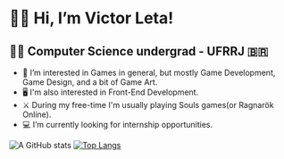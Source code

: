 # 👋😃 Hi, I’m Victor Leta!

## 👨‍💻 Computer Science undergrad - UFRRJ 🇧🇷
- 👀 I’m interested in Games in general, but mostly Game Development, Game Design, and a bit of Game Art.
- 🖥 I'm also interested in Front-End Development.
- ⚔️ During my free-time I'm usually playing Souls games(or Ragnarök Online).
- 💻 I’m currently looking for internship opportunities.   

![A GitHub stats](https://github-readme-stats.vercel.app/api?username=victorrlo&show_icons=true&theme=tokyonight)
[![Top Langs](https://github-readme-stats.vercel.app/api/top-langs/?username=victorrlo&layout=compact&theme=tokyonight)](https://github.com/victorrlo)


<!---
victorrlo/victorrlo is a ✨ special ✨ repository because its `README.md` (this file) appears on your GitHub profile.
You can click the Preview link to take a look at your changes.
--->
